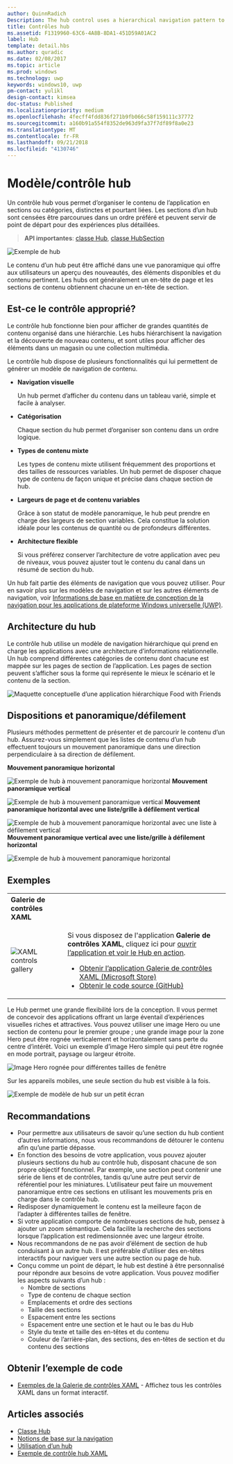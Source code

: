 ```yaml
---
author: QuinnRadich
Description: The hub control uses a hierarchical navigation pattern to support apps with a relational information architecture.
title: Contrôles hub
ms.assetid: F1319960-63C6-4A8B-8DA1-451D59A01AC2
label: Hub
template: detail.hbs
ms.author: quradic
ms.date: 02/08/2017
ms.topic: article
ms.prod: windows
ms.technology: uwp
keywords: windows10, uwp
pm-contact: yulikl
design-contact: kimsea
doc-status: Published
ms.localizationpriority: medium
ms.openlocfilehash: 4fecff4fdd836f271b9fb066c58f159111c37772
ms.sourcegitcommit: a160b91a554f8352de963d9fa37f7df89f8a0e23
ms.translationtype: MT
ms.contentlocale: fr-FR
ms.lasthandoff: 09/21/2018
ms.locfileid: "4130746"
---
```

# <a name="hub-controlpattern"></a>Modèle/contrôle hub

 


Un contrôle hub vous permet d’organiser le contenu de l’application en sections ou catégories, distinctes et pourtant liées. Les sections d’un hub sont censées être parcourues dans un ordre préféré et peuvent servir de point de départ pour des expériences plus détaillées.

> **API importantes**: [classe Hub](https://msdn.microsoft.com/library/windows/apps/dn251843), [classe HubSection](https://msdn.microsoft.com/library/windows/apps/dn251845)

![Exemple de hub](images/hub_example_tablet.png)

Le contenu d’un hub peut être affiché dans une vue panoramique qui offre aux utilisateurs un aperçu des nouveautés, des éléments disponibles et du contenu pertinent. Les hubs ont généralement un en-tête de page et les sections de contenu obtiennent chacune un en-tête de section.


## <a name="is-this-the-right-control"></a>Est-ce le contrôle approprié?

Le contrôle hub fonctionne bien pour afficher de grandes quantités de contenu organisé dans une hiérarchie. Les hubs hiérarchisent la navigation et la découverte de nouveau contenu, et sont utiles pour afficher des éléments dans un magasin ou une collection multimédia.

Le contrôle hub dispose de plusieurs fonctionnalités qui lui permettent de générer un modèle de navigation de contenu.

-   **Navigation visuelle**

    Un hub permet d’afficher du contenu dans un tableau varié, simple et facile à analyser.

-   **Catégorisation**

    Chaque section du hub permet d’organiser son contenu dans un ordre logique.

-   **Types de contenu mixte**

    Les types de contenu mixte utilisent fréquemment des proportions et des tailles de ressources variables. Un hub permet de disposer chaque type de contenu de façon unique et précise dans chaque section de hub.

-   **Largeurs de page et de contenu variables**

    Grâce à son statut de modèle panoramique, le hub peut prendre en charge des largeurs de section variables. Cela constitue la solution idéale pour les contenus de quantité ou de profondeurs différentes.

-   **Architecture flexible**

    Si vous préférez conserver l’architecture de votre application avec peu de niveaux, vous pouvez ajuster tout le contenu du canal dans un résumé de section du hub.

Un hub fait partie des éléments de navigation que vous pouvez utiliser. Pour en savoir plus sur les modèles de navigation et sur les autres éléments de navigation, voir [Informations de base en matière de conception de la navigation pour les applications de plateforme Windows universelle (UWP)](../basics/navigation-basics.md).

## <a name="hub-architecture"></a>Architecture du hub

Le contrôle hub utilise un modèle de navigation hiérarchique qui prend en charge les applications avec une architecture d’informations relationnelle. Un hub comprend différentes catégories de contenu dont chacune est mappée sur les pages de section de l’application. Les pages de section peuvent s’afficher sous la forme qui représente le mieux le scénario et le contenu de la section.

![Maquette conceptuelle d’une application hiérarchique Food with Friends](images/navigation_diagram_food_with_friends_app_new.png)

## <a name="layouts-and-panningscrolling"></a>Dispositions et panoramique/défilement

Plusieurs méthodes permettent de présenter et de parcourir le contenu d’un hub. Assurez-vous simplement que les listes de contenu d’un hub effectuent toujours un mouvement panoramique dans une direction perpendiculaire à sa direction de défilement.

**Mouvement panoramique horizontal**

![Exemple de hub à mouvement panoramique horizontal](images/controls_hub_horizontal_pan.png)
**Mouvement panoramique vertical**

![Exemple de hub à mouvement panoramique vertical](images/controls_hub_vertical_pan.png)
**Mouvement panoramique horizontal avec une liste/grille à défilement vertical**

![Exemple de hub à mouvement panoramique horizontal avec une liste à défilement vertical](images/controls_hub_horizontal_vertical_scroll.png)
**Mouvement panoramique vertical avec une liste/grille à défilement horizontal**

![Exemple de hub à mouvement panoramique horizontal](images/controls_hub_vertical_horizontal_scroll.png)

## <a name="examples"></a>Exemples

<table>
<th align="left">Galerie de contrôles XAML<th>
<tr>
<td><img src="images/xaml-controls-gallery-sm.png" alt="XAML controls gallery"></img></td>
<td>
    <p>Si vous disposez de l'application <strong style="font-weight: semi-bold">Galerie de contrôles XAML</strong>, cliquez ici pour <a href="xamlcontrolsgallery:/item/Hub">ouvrir l’application et voir le Hub en action</a>.</p>
    <ul>
    <li><a href="https://www.microsoft.com/store/productId/9MSVH128X2ZT">Obtenir l’application Galerie de contrôles XAML (Microsoft Store)</a></li>
    <li><a href="https://github.com/Microsoft/Windows-universal-samples/tree/master/Samples/XamlUIBasics">Obtenir le code source (GitHub)</a></li>
    </ul>
</td>
</tr>
</table>

Le Hub permet une grande flexibilité lors de la conception. Il vous permet de concevoir des applications offrant un large éventail d’expériences visuelles riches et attractives. Vous pouvez utiliser une image Hero ou une section de contenu pour le premier groupe ; une grande image pour la zone Hero peut être rognée verticalement et horizontalement sans perte du centre d’intérêt. Voici un exemple d’image Hero simple qui peut être rognée en mode portrait, paysage ou largeur étroite.

![Image Hero rognée pour différentes tailles de fenêtre](images/hub_hero_cropped2.png)

Sur les appareils mobiles, une seule section du hub est visible à la fois.

![Exemple de modèle de hub sur un petit écran](images/phone_hub_example.png)

## <a name="recommendations"></a>Recommandations

-   Pour permettre aux utilisateurs de savoir qu’une section du hub contient d’autres informations, nous vous recommandons de détourer le contenu afin qu’une partie dépasse.
-   En fonction des besoins de votre application, vous pouvez ajouter plusieurs sections du hub au contrôle hub, disposant chacune de son propre objectif fonctionnel. Par exemple, une section peut contenir une série de liens et de contrôles, tandis qu’une autre peut servir de référentiel pour les miniatures. L’utilisateur peut faire un mouvement panoramique entre ces sections en utilisant les mouvements pris en charge dans le contrôle hub.
-   Redisposer dynamiquement le contenu est la meilleure façon de l’adapter à différentes tailles de fenêtre.
-   Si votre application comporte de nombreuses sections de hub, pensez à ajouter un zoom sémantique. Cela facilite la recherche des sections lorsque l’application est redimensionnée avec une largeur étroite.
-   Nous recommandons de ne pas avoir d’élément de section de hub conduisant à un autre hub. Il est préférable d’utiliser des en-têtes interactifs pour naviguer vers une autre section ou page de hub.
-   Conçu comme un point de départ, le hub est destiné à être personnalisé pour répondre aux besoins de votre application. Vous pouvez modifier les aspects suivants d’un hub :
    -   Nombre de sections
    -   Type de contenu de chaque section
    -   Emplacements et ordre des sections
    -   Taille des sections
    -   Espacement entre les sections
    -   Espacement entre une section et le haut ou le bas du Hub
    -   Style du texte et taille des en-têtes et du contenu
    -   Couleur de l’arrière-plan, des sections, des en-têtes de section et du contenu des sections

## <a name="get-the-sample-code"></a>Obtenir l’exemple de code

- [Exemples de la Galerie de contrôles XAML](https://github.com/Microsoft/Windows-universal-samples/tree/master/Samples/XamlUIBasics) - Affichez tous les contrôles XAML dans un format interactif.

## <a name="related-articles"></a>Articles associés

- [Classe Hub](https://msdn.microsoft.com/library/windows/apps/dn251843)
- [Notions de base sur la navigation](../basics/navigation-basics.md)
- [Utilisation d’un hub](https://msdn.microsoft.com/library/windows/apps/xaml/dn308518)
- [Exemple de contrôle hub XAML](http://go.microsoft.com/fwlink/p/?LinkID=310072)
